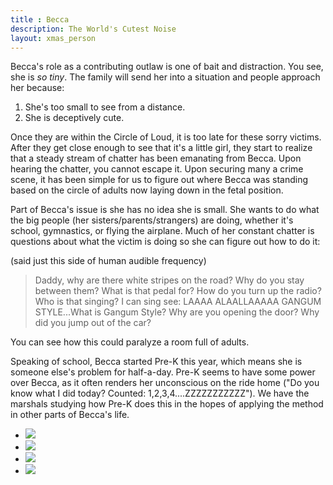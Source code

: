 ```yaml
---
title : Becca
description: The World's Cutest Noise 
layout: xmas_person
---
```


Becca's role as a contributing outlaw is one of bait and distraction. You see, she is *so tiny*. The family will send her into a situation and people approach her because: 

1. She's too small to see from a distance.
2. She is deceptively cute.

Once they are within the Circle of Loud, it is too late for these sorry victims. After they get close enough to see that it's a little girl, they start to realize that a steady stream of chatter has been emanating from Becca. Upon hearing the chatter, you cannot escape it. Upon securing many a crime scene, it has been simple for us to figure out where Becca was standing based on the circle of adults now laying down in the fetal position.

Part of Becca's issue is she has no idea she is small. She wants to do what the big people (her sisters/parents/strangers) are doing, whether it's school, gymnastics, or flying the airplane. Much of her constant chatter is questions about what the victim is doing so she can figure out how to do it:

(said just this side of human audible frequency)

>Daddy, why are there white stripes on the road? Why do you stay between them? What is that pedal for? How do you turn up the radio? Who is that singing? I can sing see: LAAAA ALAALLAAAAA GANGUM STYLE...What is Gangum Style? Why are you opening the door? Why did you jump out of the car?

You can see how this could paralyze a room full of adults.

Speaking of school, Becca started Pre-K this year, which means she is someone else's problem for half-a-day. Pre-K seems to have some power over Becca, as it often renders her unconscious on the ride home ("Do you know what I did today? Counted: 1,2,3,4....ZZZZZZZZZZZ"). We have the marshals studying how Pre-K does this in the hopes of applying the method in other parts of Becca's life.

<ul id="gallery">
<li> <a class="pic-1" href="{{urls.media}}/images/xmas2012/becca1_big.jpg"><img src="{{urls.media}}/images/xmas2012/becca1.jpg"/></a></li>
<li> <a class="pic-2" href="{{urls.media}}/images/xmas2012/becca2_big.jpg"><img src="{{urls.media}}/images/xmas2012/becca2.jpg"/></a></li>
<li> <a class="pic-3" href="{{urls.media}}/images/xmas2012/becca3_big.jpg"><img src="{{urls.media}}/images/xmas2012/becca3.jpg"/></a></li>
<li> <a class="pic-4" href="{{urls.media}}/images/xmas2012/becca4_big.jpg"><img src="{{urls.media}}/images/xmas2012/becca4.jpg"/></a></li>
</ul>
